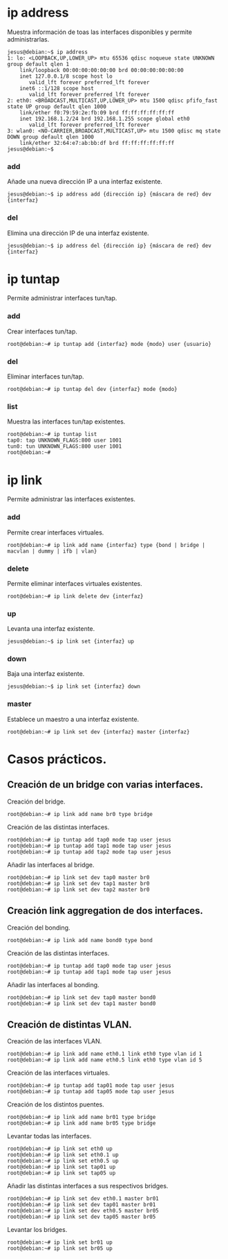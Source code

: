 # ip address
Muestra información de toas las interfaces disponibles y permite administrarlas.
~~~
jesus@debian:~$ ip address
1: lo: <LOOPBACK,UP,LOWER_UP> mtu 65536 qdisc noqueue state UNKNOWN group default qlen 1
    link/loopback 00:00:00:00:00:00 brd 00:00:00:00:00:00
    inet 127.0.0.1/8 scope host lo
       valid_lft forever preferred_lft forever
    inet6 ::1/128 scope host 
       valid_lft forever preferred_lft forever
2: eth0: <BROADCAST,MULTICAST,UP,LOWER_UP> mtu 1500 qdisc pfifo_fast state UP group default qlen 1000
    link/ether f0:79:59:2e:fb:09 brd ff:ff:ff:ff:ff:ff
    inet 192.168.1.2/24 brd 192.168.1.255 scope global eth0
       valid_lft forever preferred_lft forever
3: wlan0: <NO-CARRIER,BROADCAST,MULTICAST,UP> mtu 1500 qdisc mq state DOWN group default qlen 1000
    link/ether 32:64:e7:ab:bb:df brd ff:ff:ff:ff:ff:ff
jesus@debian:~$ 
~~~


### add 
Añade una nueva dirección IP a una interfaz existente.
~~~
jesus@debian:~$ ip address add {dirección ip} {máscara de red} dev {interfaz}
~~~


### del
Elimina una dirección IP de una interfaz existente.
~~~
jesus@debian:~$ ip address del {dirección ip} {máscara de red} dev {interfaz}
~~~


# ip tuntap
Permite administrar interfaces tun/tap.


### add 
Crear interfaces tun/tap.
~~~
root@debian:~# ip tuntap add {interfaz} mode {modo} user {usuario}
~~~


### del
Eliminar interfaces tun/tap.
~~~
root@debian:~# ip tuntap del dev {interfaz} mode {modo}
~~~


### list
Muestra las interfaces tun/tap existentes.
~~~
root@debian:~# ip tuntap list
tap0: tap UNKNOWN_FLAGS:800 user 1001
tun0: tun UNKNOWN_FLAGS:800 user 1001
root@debian:~# 
~~~


# ip link
Permite administrar las interfaces existentes.


### add
Permite crear interfaces virtuales.
~~~
root@debian:~# ip link add name {interfaz} type {bond | bridge | macvlan | dummy | ifb | vlan}
~~~


### delete
Permite eliminar interfaces virtuales existentes.
~~~
root@debian:~# ip link delete dev {interfaz}
~~~


### up
Levanta una interfaz existente.
~~~
jesus@debian:~$ ip link set {interfaz} up
~~~


### down
Baja una interfaz existente.
~~~
jesus@debian:~$ ip link set {interfaz} down
~~~


### master
Establece un maestro a una interfaz existente.
~~~
root@debian:~# ip link set dev {interfaz} master {interfaz}
~~~


# Casos prácticos.

## Creación de un bridge con varias interfaces.
Creación del bridge.
~~~
root@debian:~# ip link add name br0 type bridge
~~~


Creación de las distintas interfaces.
~~~
root@debian:~# ip tuntap add tap0 mode tap user jesus
root@debian:~# ip tuntap add tap1 mode tap user jesus
root@debian:~# ip tuntap add tap2 mode tap user jesus
~~~


Añadir las interfaces al bridge.
~~~
root@debian:~# ip link set dev tap0 master br0
root@debian:~# ip link set dev tap1 master br0
root@debian:~# ip link set dev tap2 master br0
~~~


## Creación link aggregation de dos interfaces.
Creación del bonding.
~~~
root@debian:~# ip link add name bond0 type bond
~~~


Creación de las distintas interfaces.
~~~
root@debian:~# ip tuntap add tap0 mode tap user jesus
root@debian:~# ip tuntap add tap1 mode tap user jesus
~~~


Añadir las interfaces al bonding.
~~~
root@debian:~# ip link set dev tap0 master bond0
root@debian:~# ip link set dev tap1 master bond0
~~~


## Creación de distintas VLAN.
Creación de las interfaces VLAN.
~~~
root@debian:~# ip link add name eth0.1 link eth0 type vlan id 1
root@debian:~# ip link add name eth0.5 link eth0 type vlan id 5
~~~


Creación de las interfaces virtuales.
~~~
root@debian:~# ip tuntap add tap01 mode tap user jesus
root@debian:~# ip tuntap add tap05 mode tap user jesus
~~~


Creación de los distintos puentes.
~~~
root@debian:~# ip link add name br01 type bridge
root@debian:~# ip link add name br05 type bridge
~~~


Levantar todas las interfaces.
~~~
root@debian:~# ip link set eth0 up
root@debian:~# ip link set eth0.1 up
root@debian:~# ip link set eth0.5 up
root@debian:~# ip link set tap01 up
root@debian:~# ip link set tap05 up
~~~


Añadir las distintas interfaces a sus respectivos bridges.
~~~
root@debian:~# ip link set dev eth0.1 master br01
root@debian:~# ip link set dev tap01 master br01
root@debian:~# ip link set dev eth0.5 master br05
root@debian:~# ip link set dev tap05 master br05
~~~


Levantar los bridges.
~~~
root@debian:~# ip link set br01 up
root@debian:~# ip link set br05 up
~~~